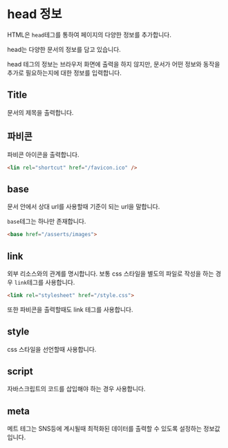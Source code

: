 # head 정보

HTML은 `head`테그를 통하여 페이지의 다양한 정보를 추가합니다.



head는 다양한 문서의 정보를 담고 있습니다.



head 테그의 정보는 브라우저 화면에 출력을 하지 않지만, 문서가 어떤 정보와 동작을 추가로 필요하는지에 대한 정보를 입력합니다.



## Title

문서의 제목을 출력합니다.



## 파비콘

파비콘 아이콘을 출력합니다.



```html
<lin rel="shortcut" href="/favicon.ico" />
```





## base

문서 안에서  상대 url를 사용할때 기준이 되는 url을 말합니다.

`base`테그는 하나만 존재합니다.



```html
<base href="/asserts/images">
```



## link

외부 리소스와의 관계를 명시합니다. 보통 css 스타일을 별도의 파일로 작성을 하는 경우 `link`테그를 사용합니다.

```html
<link rel="stylesheet" href="/style.css">
```



또한 파비콘을 출력할때도 link 테그를 사용합니다.





## style

css 스타일을 선언할때 사용합니다.



## script

자바스크립트의 코드를 삽입해야 하는 경우 사용합니다.



## meta

메트 테그는 SNS등에 계시될때 최적화된 데이터를 출력할 수 있도록 설정하는 정보값 입니다.









